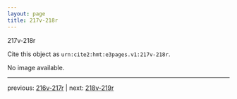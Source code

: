 ```yaml
---
layout: page
title: 217v-218r
---
```


217v-218r

Cite this object as `urn:cite2:hmt:e3pages.v1:217v-218r`.

No image available. 



---

previous: [216v-217r](../216v-217r/) | next: [218v-219r](../218v-219r/)